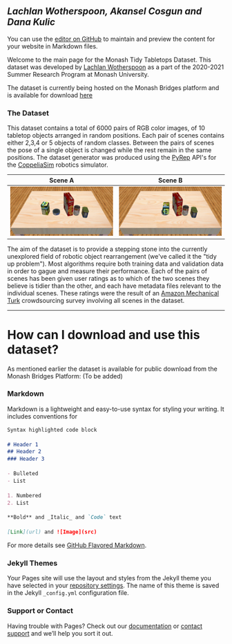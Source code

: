 ## *Lachlan Wotherspoon, Akansel Cosgun and Dana Kulic*

You can use the [editor on GitHub](https://github.com/lachwot/lachwot.github.io/edit/main/index.md) to maintain and preview the content for your website in Markdown files.

Welcome to the main page for the Monash Tidy Tabletops Dataset. This dataset was developed by [Lachlan Wotherspoon](https://github.com/lachwot) as a part of the 2020-2021 Summer Research Program at Monash University.

The dataset is currently being hosted on the Monash Bridges platform and is available for download [here](https://google.com)

### The Dataset
This dataset contains a total of 6000 pairs of RGB color images, of 10 tabletop objects arranged in random positions. Each pair of scenes contains either 2,3,4 or 5 objects of random classes. Between the pairs of scenes the pose of a single object is changed while the rest remain in the same positions. The dataset generator was produced using the [PyRep](https://github.com/stepjam/PyRep) API's for the [CoppeliaSim](https://www.coppeliarobotics.com/) robotics simulator.

Scene A | Scene B
| --- | --- |
![Example Scene 1](https://raw.githubusercontent.com/lachwot/lachwot.github.io/main/pair_5_31_1_scene.jpg) | ![Example Scene 2](https://raw.githubusercontent.com/lachwot/lachwot.github.io/main/pair_5_31_2_scene.jpg)

The aim of the dataset is to provide a stepping stone into the currently unexplored field of robotic object rearrangement (we've called it the "tidy up problem"). Most algorithms require both training data and validation data in order to gague and measure their performance. Each of the pairs of scenes has been given user ratings as to which of the two scenes they believe is tidier than the other, and each have metadata files relevant to the individual scenes. These ratings were the result of an [Amazon Mechanical Turk](https://www.mturk.com/) crowdsourcing survey involving all scenes in the dataset.

---
# How can I download and use this dataset?
As mentioned earlier the dataset is available for public download from the Monash Bridges Platform: (To be added)



### Markdown

Markdown is a lightweight and easy-to-use syntax for styling your writing. It includes conventions for

```markdown
Syntax highlighted code block

# Header 1
## Header 2
### Header 3

- Bulleted
- List

1. Numbered
2. List

**Bold** and _Italic_ and `Code` text

[Link](url) and ![Image](src)
```

For more details see [GitHub Flavored Markdown](https://guides.github.com/features/mastering-markdown/).

### Jekyll Themes

Your Pages site will use the layout and styles from the Jekyll theme you have selected in your [repository settings](https://github.com/lachwot/lachwot.github.io/settings). The name of this theme is saved in the Jekyll `_config.yml` configuration file.

### Support or Contact

Having trouble with Pages? Check out our [documentation](https://docs.github.com/categories/github-pages-basics/) or [contact support](https://support.github.com/contact) and we’ll help you sort it out.
